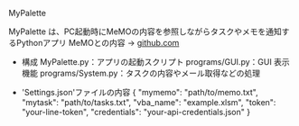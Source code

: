 MyPalette

MyPalette は、PC起動時にMeMOの内容を参照しながらタスクやメモを通知するPythonアプリ
MeMOとの内容 -> [github.com](https://github.com/OJAHU/MeMO)

- 構成
MyPalette.py：アプリの起動スクリプト
programs/GUI.py：GUI 表示機能
programs/System.py：タスクの内容やメール取得などの処理

- 'Settings.json'ファイルの内容
{
  "mymemo": "path/to/memo.txt",
  "mytask": "path/to/tasks.txt",
  "vba_name": "example.xlsm",
  "token": "your-line-token",
  "credentials": "your-api-credentials.json"
}
